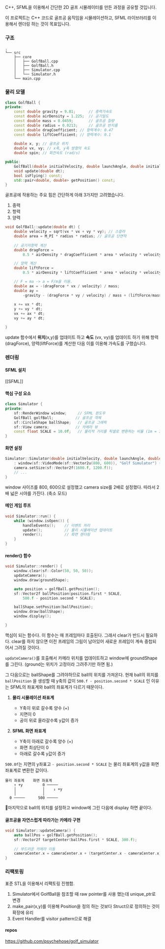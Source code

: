 
C++, SFML을 이용해서 간단한 2D 골프 시뮬레이터를 만든 과정을 공유할 것입니다.

이 프로젝트는 C++ 코드로 골프공 움직임을 시뮬레이션하고, SFML 라이브러리를 이용해서 렌더링 하는 것이 목표입니다.


### 구조

```
.
└── src
    ├── core
    │   ├── GolfBall.cpp
    │   ├── GolfBall.h
    │   ├── Simulator.cpp
    │   └── Simulator.h
    └── main.cpp
```

### 물리 모델

```cpp
class GolfBall {
private:
    const double gravity = 9.81;      // 중력가속도
    const double airDensity = 1.225;  // 공기밀도
    const double mass = 0.0459;       // 골프공 질량
    const double radius = 0.0213;     // 골프공 반지름
    const double dragCoefficient; // 항력계수: 0.47
	const double liftCoefficient; // 양력계수: 0.1
	
	double x, y; // 골프공 위치
	double vx, vy; // x축, y축 방향의 속도
	double spin; // 회전속도 (rad/s)

public:
	GolfBall(double initialVelocity, double launchAngle, double initialSpin);
	void update(double dt);
	bool isFlying() const;
	std::pair<double, double> getPosition() const;
}
```


골프공에 작용하는 주요 힘은 간단하게 아래 3가지만 고려했습니다.
1. 중력
2. 항력
3. 양력

```cpp
void GolfBall::update(double dt) {
	double velocity = sqrt(vx * vx + vy * vy); // 스칼라
	double area = M_PI * radius * radius; // 골프공 단면적 
	
	// 공기저항력 계산
	double dragForce =
		0.5 * airDensity * dragCoefficient * area * velocity * velocity;

	// 양력 계산
	double liftForce =
		0.5 * airDensity * liftCoefficient * area * velocity * velocity;

	// F = ma -> a = F/m을 이용.
	double ax = -(dragForce * vx / velocity) / mass;
	double ay =
		-gravity - (dragForce * vy / velocity) / mass + (liftForce/mass);
		
	x += vx * dt;
	y += vy * dt;
	vx += ax * dt;
	vy += ay * dt;

}
```

update 함수에서 **위치**(x,y)를 업데이트 하고 **속도** (vx, vy)를 업데이트 하기 위해
항력(dragForce), 양력(liftForce)를 계산한 다음 이를 이용해 가속도를 구했습니다.

### 렌더링

#### SFML 설치
[[SFML]]

#### 핵심 구성 요소

```cpp
class Simulator {
private:
    sf::RenderWindow window;     // SFML 윈도우
    GolfBall golfBall;          // 골프공 객체
    sf::CircleShape ballShape;   // 골프공 그래픽
    sf::View camera;            // 카메라 뷰
    const float SCALE = 10.0f;   // 물리적 거리를 픽셀로 변환하는 비율 (1m = 10px)
}
```

#### 화면 설정

```cpp
Simulator::Simulator(double initialVelocity, double launchAngle, double initialSpin)
    : window(sf::VideoMode(sf::Vector2u(800, 600)), "Golf Simulator") {
    camera.setSize(sf::Vector2f(1600.f, 1200.f));
    // ...
}
```

window 사이즈를 800, 600으로 설정했고 camera size를 2배로 설정했다. 따라서 2배 넓은 시야를 가진다. (축소 모드)
#### 메인 게임 루프

```cpp
void Simulator::run() {
    while (window.isOpen()) {
        handleEvents();    // 이벤트 처리
        update();          // 물리 시뮬레이션 업데이트
        render();          // 화면 렌더링
    }
}
```

#### render() 함수

```cpp
void Simulator::render() {
	window.clear(sf::Color(50, 50, 50));
	updateCamera();
	window.draw(groundShape);

	auto position = golfBall.getPosition();
	sf::Vector2f ballPosition(position.first * SCALE,
		500.f - position.second * SCALE);

	ballShape.setPosition(ballPosition);
	window.draw(ballShape);  
	window.display();

}
```

핵심이 되는 함수다. 이 함수는 매 프레임마다 호출된다. 그래서 clear가 반드시 필요하다. clear를 하지 않으면 이전 프레임의 그림이 남아있어 새로운 프레임이 계속 중첩되어서 그려질 것이다.

 `updateCamera()`를 호출해서 카메라 위치를 업데이트하고 window에 groundShape를 그린다. (ground는 위치가 고정이라 그려주기만 하면 됨.)

그 다음으로는 ballShape를 그려야하므로 ball의 위치를 가져온다. 현재 ball의 위치를 `ballPosition` 을 생성할 때 y축의 값이 `500.f - position.second * SCALE`  인 이유는 SFML의 좌표계와 ball의 좌표계가 다르기 때문이다.

1. **물리 시뮬레이션 좌표계**
    - Y축이 위로 갈수록 양수 (+)
    - 지면이 0
    - 공이 위로 올라갈수록 y값이 증가
      
2. **SFML 화면 좌표계**
    - Y축이 아래로 갈수록 양수 (+)
    - 화면 최상단이 0
    - 아래로 갈수록 y값이 증가

`500.0f`는 지면의 y좌표고 `- position.second * SCALE` 는 물리 좌표계의 y값을 화면 좌표계로 변환한 값이다.

```
물리 좌표계    화면 좌표계
    ↑ +y         0 ─────
    │            │    ↓ +y
    │            │
  0 ─────      500 ─────
```

마지막으로 ball의 위치를 설정하고 window에 그린 다음에 display 하면 끝이다.

#### 골프공을 자연스럽게 따라가는 카메라 구현

```cpp
void Simulator::updateCamera() {
    auto ballPos = golfBall.getPosition();
    sf::Vector2f targetCenter(ballPos.first * SCALE, 300.f);
    
    // 부드러운 카메라 이동
    cameraCenter.x = cameraCenter.x + (targetCenter.x - cameraCenter.x) * CAMERA_SPEED;
}
```



### 리팩토링

표준 STL을 이용해서 리팩토링 진행함.

1. Simulator에서 GolfBall을 참조할 때 raw pointer를 사용 했는데 unique_ptr로 변경
2. make_pair(x,y)를 이용해 Position을 정의 하는 것보다 Struct으로 정의하는 것이 확장에 유리
3. Event Handler를 visitor pattern으로 해결








####  repos

https://github.com/psychehose/golf_simulator